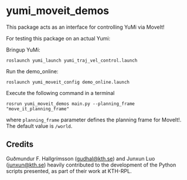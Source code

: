 # yumi_moveit_demos


This package acts as an interface for controlling YuMi via MoveIt!

For testing this package on an actual Yumi:

Bringup YuMi:
```
roslaunch yumi_launch yumi_traj_vel_control.launch
```
Run the demo_online:
```
roslaunch yumi_moveit_config demo_online.launch
```
Execute the following command in a terminal
```
rosrun yumi_moveit_demos main.py --planning_frame "move_it_planning_frame"
```
where `planning_frame` parameter defines the planning frame for MoveIt!. The default value is `/world`.


## Credits

Guðmundur F. Hallgrímsson (gudhal@kth.se) and Junxun Luo (junxun@kth.se) heavily contributed to the development of the Python scripts presented, as part of their work at KTH-RPL.
